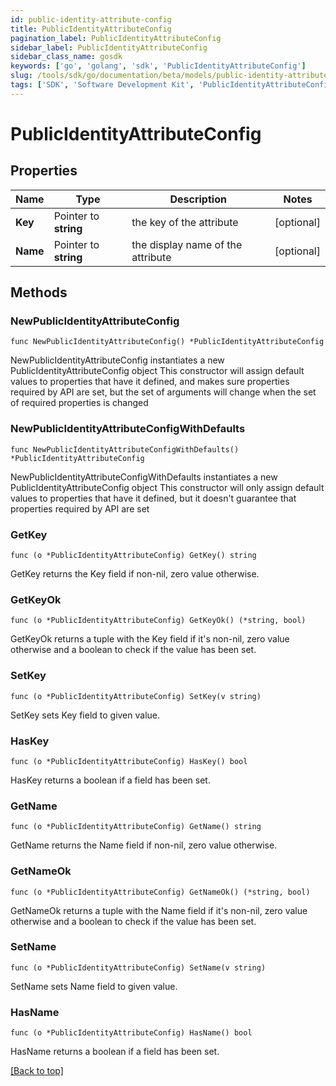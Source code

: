 ```yaml
---
id: public-identity-attribute-config
title: PublicIdentityAttributeConfig
pagination_label: PublicIdentityAttributeConfig
sidebar_label: PublicIdentityAttributeConfig
sidebar_class_name: gosdk
keywords: ['go', 'golang', 'sdk', 'PublicIdentityAttributeConfig'] 
slug: /tools/sdk/go/documentation/beta/models/public-identity-attribute-config
tags: ['SDK', 'Software Development Kit', 'PublicIdentityAttributeConfig']
---
```


# PublicIdentityAttributeConfig

## Properties

Name | Type | Description | Notes
------------ | ------------- | ------------- | -------------
**Key** | Pointer to **string** | the key of the attribute | [optional] 
**Name** | Pointer to **string** | the display name of the attribute | [optional] 

## Methods

### NewPublicIdentityAttributeConfig

`func NewPublicIdentityAttributeConfig() *PublicIdentityAttributeConfig`

NewPublicIdentityAttributeConfig instantiates a new PublicIdentityAttributeConfig object
This constructor will assign default values to properties that have it defined,
and makes sure properties required by API are set, but the set of arguments
will change when the set of required properties is changed

### NewPublicIdentityAttributeConfigWithDefaults

`func NewPublicIdentityAttributeConfigWithDefaults() *PublicIdentityAttributeConfig`

NewPublicIdentityAttributeConfigWithDefaults instantiates a new PublicIdentityAttributeConfig object
This constructor will only assign default values to properties that have it defined,
but it doesn't guarantee that properties required by API are set

### GetKey

`func (o *PublicIdentityAttributeConfig) GetKey() string`

GetKey returns the Key field if non-nil, zero value otherwise.

### GetKeyOk

`func (o *PublicIdentityAttributeConfig) GetKeyOk() (*string, bool)`

GetKeyOk returns a tuple with the Key field if it's non-nil, zero value otherwise
and a boolean to check if the value has been set.

### SetKey

`func (o *PublicIdentityAttributeConfig) SetKey(v string)`

SetKey sets Key field to given value.

### HasKey

`func (o *PublicIdentityAttributeConfig) HasKey() bool`

HasKey returns a boolean if a field has been set.

### GetName

`func (o *PublicIdentityAttributeConfig) GetName() string`

GetName returns the Name field if non-nil, zero value otherwise.

### GetNameOk

`func (o *PublicIdentityAttributeConfig) GetNameOk() (*string, bool)`

GetNameOk returns a tuple with the Name field if it's non-nil, zero value otherwise
and a boolean to check if the value has been set.

### SetName

`func (o *PublicIdentityAttributeConfig) SetName(v string)`

SetName sets Name field to given value.

### HasName

`func (o *PublicIdentityAttributeConfig) HasName() bool`

HasName returns a boolean if a field has been set.


[[Back to top]](#) 


